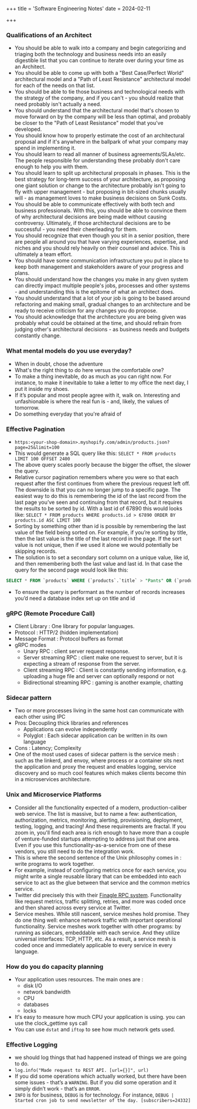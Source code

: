 +++
title = 'Software Engineering Notes'
date = 2024-02-11

+++

### Qualifications of an Architect

- You should be able to walk into a company and begin categorizing and triaging both the technology and business needs into an easily digestible list that you can continue to iterate over during your time as an Architect.
- You should be able to come up with both a "Best Case/Perfect World" architectural model and a "Path of Least Resistance" architectural model for each of the needs on that list.
- You should be able to tie those business and technological needs with the strategy of the company, and if you can't - you should realize that need probably isn't actually a need.
- You should understand that the architectural model that's chosen to move forward on by the company will be less than optimal, and probably be closer to the "Path of Least Resistance" model that you've developed.
- You should know how to properly estimate the cost of an architectural proposal and if it's anywhere in the ballpark of what your company may spend in implementing it.
- You should learn to read all manner of business agreements/SLAs/etc. The people responsible for understanding these probably don't care enough to help you with them.
- You should learn to split up architectural proposals in phases. This is the best strategy for long-term success of your architecture, as proposing one giant solution or change to the architecture probably isn't going to fly with upper management - but proposing in bit-sized chunks usually will - as management loves to make business decisions on Sunk Costs.
- You should be able to communicate effectively with both tech and business professionals. With this, you should be able to convince them of why architectural decisions are being made without causing controversy. Ultimately, if those architectural decisions are to be successful - you need their cheerleading for them.
- You should recognize that even though you sit in a senior position, there are people all around you that have varying experiences, expertise, and niches and you should rely heavily on their counsel and advice. This is ultimately a team effort.
- You should have some communication infrastructure you put in place to keep both management and stakeholders aware of your progress and plans.
- You should understand how the changes you make in any given system can directly impact multiple people's jobs, processes and other systems - and understanding this is the epitome of what an architect does.
- You should understand that a lot of your job is going to be based around refactoring and making small, gradual changes to an architecture and be ready to receive criticism for any changes you do propose.
- You should acknowledge that the architecture you are being given was probably what could be obtained at the time, and should refrain from judging other's architectural decisions - as business needs and budgets constantly change.

### What mental models do you use everyday?

- When in doubt, chose the adventure
- What's the right thing to do here versus the comfortable one?
- To make a thing inevitable, do as much as you can right now. For instance, to make it inevitable to take a letter to my office the next day, I put it inside my shoes.
- If it’s popular and most people agree with it, walk on. Interesting and unfashionable is where the real fun is - and, likely, the values of tomorrow.
- Do something everyday that you're afraid of

### Effective Pagination

- `https:<your-shop-domain>.myshopify.com/admin/products.json?page=25&limit=100`
- This would generate a SQL query like this: `SELECT * FROM products LIMIT 100 OFFSET 2400`
- The above query scales poorly because the bigger the offset, the slower the query.
- Relative cursor pagination remembers where you were so that each request after the first continues from where the previous request left off. The downside is that you can no longer jump to a specific page. The easiest way to do this is remembering the id of the last record from the last page you’ve seen and continuing from that record, but it requires the results to be sorted by id. With a last id of 67890 this would looks like: `SELECT * FROM products WHERE products.id > 67890 ORDER BY products.id ASC LIMIT 100`
- Sorting by something other than id is possible by remembering the last value of the field being sorted on. For example, if you’re sorting by title, then the last value is the title of the last record in the page. If the sort value is not unique, then if we used it alone we would potentially be skipping records.
- The solution is to set a secondary sort column on a unique value, like id, and then remembering both the last value and last id. In that case the query for the second page would look like this:

```SQL
SELECT * FROM `products` WHERE (`products`.`title` > "Pants" OR (`products`.`title` = "Pants" AND `products`.`id` > 2)) ORDER BY `products`.`title` ASC, `products`.`id` ASC LIMIT 2
```

- To ensure the query is performant as the number of records increases you’d need a database index set up on title and id

### gRPC (Remote Procedure Call)

- Client Library : One library for popular languages.
- Protocol : HTTP/2 (hidden implementation)
- Message Format : Protocol buffers as format
- gRPC modes
  - Unary RPC : client server request response.
  - Server streaming RPC : client make one request to server, but it is expecting a stream of response from the server.
  - Client streaming RPC : Client is constantly sending information, e.g. uploading a huge file and server can optionally respond or not
  - Bidirectional streaming RPC : gaming is another example, chatting

### Sidecar pattern

- Two or more processes living in the same host can communicate with each other using IPC
- Pros: Decoupling thick libraries and references
  - Applications can evolve independently
  - Polyglot : Each sidecar application can be written in its own language
- Cons : Latency; Complexity
- One of the most used cases of sidecar pattern is the service mesh : such as the linkerd, and envoy, where process or a container sits next the application and proxy the request and enables logging, service discovery and so much cool features which makes clients become thin in a microservices architecture.

### Unix and Microservice Platforms

- Consider all the functionality expected of a modern, production-caliber web service. The list is massive, but to name a few: authentication, authorization, metrics, monitoring, alerting, provisioning, deployment, testing, logging, and tracing! And these requirements are fractal. If you zoom in, you'll find each area is rich enough to have more than a couple of venture-funded startups attempting to address just that one area. Even if you use this functionality-as-a-service from one of these vendors, you still need to do the integration work.
- This is where the second sentence of the Unix philosophy comes in : write programs to work together.
- For example, instead of configuring metrics once for each service, you might write a single reusable library that can be embedded into each service to act as the glue between that service and the common metrics service.
- Twitter did precisely this with their [Finagle RPC system](https://twitter.github.io/finagle/). Functionality like request metrics, traffic splitting, retries, and more was coded once and then shared across every service at Twitter.
- Service meshes. While still nascent, service meshes hold promise. They do one thing well: enhance network traffic with important operational functionality. Service meshes work together with other programs: by running as sidecars, embeddable with each service. And they utilize universal interfaces: TCP, HTTP, etc. As a result, a service mesh is coded once and immediately applicable to every service in every language.

### How do you do capacity planning

- Your application uses resources. The main ones are :
  - disk I/O
  - network bandwidth
  - CPU
  - databases
  - locks
- It's easy to measure how much CPU your application is using. you can use the clock_gettime sys call
- You can use `dstat` and `iftop` to see how much network gets used.

### Effective Logging

- we should log things that had happened instead of things we are going to do.
- `log.info("Made request to REST API. [url={}]", url)`
- If you did some operations which actually worked, but there have been some issues - that’s a `WARNING`. But if you did some operation and it simply didn’t work - that’s an `ERROR`.
- `INFO` is for business, `DEBUG` is for technology. For instance, `DEBUG | Started cron job to send newsletter of the day. [subscribers=24332]`

